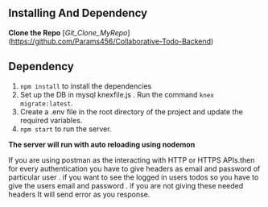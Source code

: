## Installing And Dependency

**Clone the Repo** 
    [_Git_Clone_MyRepo_] (https://github.com/Params456/Collaborative-Todo-Backend)

## Dependency

1. `npm install` to install the dependencies
2. Set up the DB in mysql knexfile.js . Run the command `knex migrate:latest`.
3. Create a .env file in the root directory of the project and update the required variables.
4. `npm start` to run the server.

__The server will run with auto reloading using nodemon__

If you are using postman as the interacting with HTTP or HTTPS APIs.then for every authentication you have to give headers as email and password of particular user . if you want to see the logged in users todos so you have to give the users email and password . if you are not giving these needed headers It will send error as you response.

